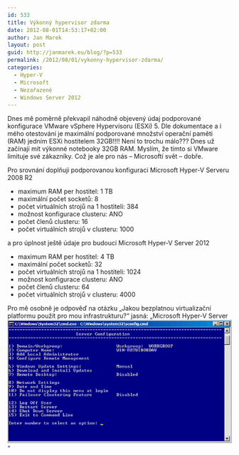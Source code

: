 ```yaml
---
id: 533
title: Výkonný hypervisor zdarma
date: 2012-08-01T14:53:17+02:00
author: Jan Marek
layout: post
guid: http://janmarek.eu/blog/?p=533
permalink: /2012/08/01/vykonny-hypervisor-zdarma/
categories:
  - Hyper-V
  - Microsoft
  - Nezařazené
  - Windows Server 2012
---
```

Dnes mě poměrně překvapil náhodně objevený údaj podporované konfigurace VMware vSphere Hypervisoru (ESXi) 5. Dle dokumentace a i mého otestování je maximální podporované množství operační paměti (RAM) jedním ESXi hostitelem 32GB!!!! Není to trochu málo??? Dnes už začínají mít výkonné notebooky 32GB RAM. Myslím, že tímto si VMware limituje své zákazníky. Což je ale pro nás &#8211; Microsoftí svět &#8211; dobře.

Pro srovnání doplňuji podporovanou konfiguraci Microsoft Hyper-V Serveru 2008 R2

  * maximum RAM per hostitel: 1 TB
  * maximální počet socketů: 8
  * počet virtuálních strojů na 1 hostiteli: 384
  * možnost konfigurace clusteru: ANO
  * počet členů clusteru: 16
  * počet virtuálních strojů v clusteru: 1000

a pro úplnost ještě údaje pro budoucí Microsoft Hyper-V Server 2012

  * maximum RAM per hostitel: 4 TB
  * maximální počet socketů: 32
  * počet virtuálních strojů na 1 hostiteli: 1024
  * možnost konfigurace clusteru: ANO
  * počet členů clusteru: 64
  * počet virtuálních strojů v clusteru: 4000

Pro mě osobně je odpověď na otázku &#8222;Jakou bezplatnou virtualizační platformu použít pro mou infrastrukturu?&#8220; jasná: &#8222;Microsoft Hyper-V Server![<img class="alignleft size-full wp-image-534" title="microsoft-hyper-v-server-2008-r2" src="/wp-content/uploads/2012/08/microsoft-hyper-v-server-2008-r2.png" alt="" width="665" height="366" />](/wp-content/uploads/2012/08/microsoft-hyper-v-server-2008-r2.png)&#8220;

&nbsp;
